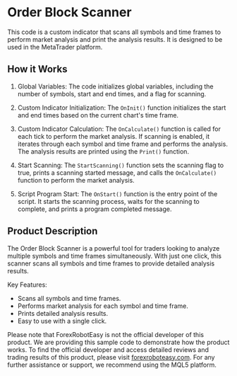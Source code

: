 # Order Block Scanner

This code is a custom indicator that scans all symbols and time frames to perform market analysis and print the analysis results. It is designed to be used in the MetaTrader platform.

## How it Works

1. Global Variables: The code initializes global variables, including the number of symbols, start and end times, and a flag for scanning.

2. Custom Indicator Initialization: The `OnInit()` function initializes the start and end times based on the current chart's time frame.

3. Custom Indicator Calculation: The `OnCalculate()` function is called for each tick to perform the market analysis. If scanning is enabled, it iterates through each symbol and time frame and performs the analysis. The analysis results are printed using the `Print()` function.

4. Start Scanning: The `StartScanning()` function sets the scanning flag to true, prints a scanning started message, and calls the `OnCalculate()` function to perform the market analysis.

5. Script Program Start: The `OnStart()` function is the entry point of the script. It starts the scanning process, waits for the scanning to complete, and prints a program completed message.

## Product Description

The Order Block Scanner is a powerful tool for traders looking to analyze multiple symbols and time frames simultaneously. With just one click, this scanner scans all symbols and time frames to provide detailed analysis results.

Key Features:
- Scans all symbols and time frames.
- Performs market analysis for each symbol and time frame.
- Prints detailed analysis results.
- Easy to use with a single click.

Please note that ForexRobotEasy is not the official developer of this product. We are providing this sample code to demonstrate how the product works. To find the official developer and access detailed reviews and trading results of this product, please visit [forexroboteasy.com](https://forexroboteasy.com/forex-robot-review/order-block-scanner-review-one-click-all-symbol-time-frame-scan/). For any further assistance or support, we recommend using the MQL5 platform.
